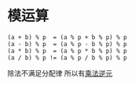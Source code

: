 # 模运算

```
(a + b) % p  = (a % p + b % p) % p
(a - b) % p  = (a % p - b % p) % p
(a * b) % p  = (a % p * b % p) % p
(a / b) % p != (a % p / b % p) % p
```

除法不满足分配律 所以有[乘法逆元](https://blog.csdn.net/haoran_mc/article/details/108076498)